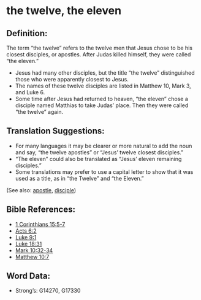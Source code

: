 # the twelve, the eleven

## Definition:

The term “the twelve” refers to the twelve men that Jesus chose to be his closest disciples, or apostles. After Judas killed himself, they were called “the eleven.”

* Jesus had many other disciples, but the title “the twelve” distinguished those who were apparently closest to Jesus.
* The names of these twelve disciples are listed in Matthew 10, Mark 3, and Luke 6.
* Some time after Jesus had returned to heaven, “the eleven” chose a disciple named Matthias to take Judas’ place. Then they were called “the twelve” again.

## Translation Suggestions:

* For many languages it may be clearer or more natural to add the noun and say, “the twelve apostles” or “Jesus’ twelve closest disciples.”
* “The eleven” could also be translated as “Jesus’ eleven remaining disciples.”
* Some translations may prefer to use a capital letter to show that it was used as a title, as in “the Twelve” and “the Eleven.”

(See also: [apostle](../kt/apostle.md), [disciple](../kt/disciple.md))

## Bible References:

* [1 Corinthians 15:5-7](rc://en/tn/help/1co/15/05)
* [Acts 6:2](rc://en/tn/help/act/06/02)
* [Luke 9:1](rc://en/tn/help/luk/09/01)
* [Luke 18:31](rc://en/tn/help/luk/18/31)
* [Mark 10:32-34](rc://en/tn/help/mrk/10/32)
* [Matthew 10:7](rc://en/tn/help/mat/10/07)

## Word Data:

* Strong’s: G14270, G17330
